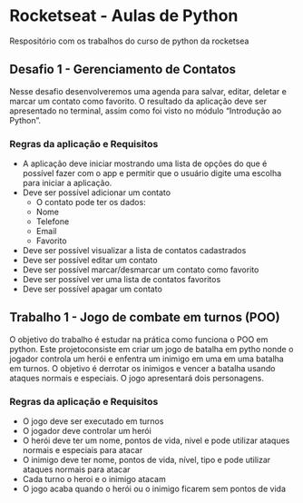 # Rocketseat - Aulas de Python
Respositório com os trabalhos do curso de python da rocketsea

## Desafio 1 - Gerenciamento de Contatos
Nesse desafio desenvolveremos uma agenda para salvar, editar, deletar e marcar um contato como favorito. O resultado da aplicação deve ser apresentado no terminal, assim como foi visto no módulo “Introdução ao Python”.

### Regras da aplicação e Requisitos

- A aplicação deve iniciar mostrando uma lista de opções do que é possível fazer com o app e permitir que o usuário digite uma escolha para iniciar a aplicação.
- Deve ser possível adicionar um contato
    - O contato pode ter os dados:
    - Nome
    - Telefone
    - Email
    - Favorito 
- Deve ser possível visualizar a lista de contatos cadastrados
- Deve ser possível editar um contato
- Deve ser possível marcar/desmarcar um contato como favorito
- Deve ser possível ver uma lista de contatos favoritos
- Deve ser possível apagar um contato

## Trabalho 1 - Jogo de combate em turnos (POO)
O objetivo do trabalho é estudar na prática como funciona o POO em python.
Este projetoconsiste em criar um jogo de batalha em pytho nonde o jogador 
controla um herói e enfentra um inimigo em uma em uma batalha em turnos. 
O objetivo é derrotar os inimigos e vencer a batalha usando ataques normais 
e especiais. O jogo apresentará dois personagens.

### Regras da aplicação e Requisitos
- O jogo deve ser executado em turnos
- O jogador deve controlar um herói
- O herói deve ter um nome, pontos de vida, nivel e pode utilizar ataques 
normais e especiais para atacar
- O inimigo deve ter nome, pontos de vida, nível, tipo e pode utilizar 
ataques normais para atacar
- Cada turno o heroi e o inimigo atacam
- O jogo acaba quando o herói ou o inimigo ficarem sem pontos de vida
